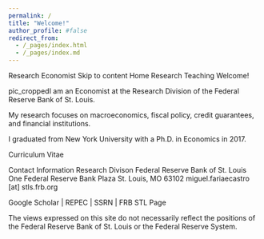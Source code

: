 ```yaml
---
permalink: /
title: "Welcome!"
author_profile: #false
redirect_from: 
  - /_pages/index.html
  - /_pages/index.md
---
```


Research Economist
Skip to content
Home Research Teaching
Welcome!

pic_croppedI am an Economist at the Research Division of the Federal Reserve Bank of St. Louis.

My research focuses on macroeconomics, fiscal policy, credit guarantees, and financial institutions.

I graduated from New York University with a Ph.D. in Economics in 2017.

Curriculum Vitae

Contact Information
Research Divison
Federal Reserve Bank of St. Louis
One Federal Reserve Bank Plaza
St. Louis, MO 63102
miguel.fariaecastro [at] stls.frb.org

Google Scholar | REPEC | SSRN | FRB STL Page

The views expressed on this site do not necessarily reflect the positions of the Federal Reserve Bank of St. Louis or the Federal Reserve System.

